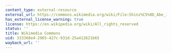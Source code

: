 ```yaml
---
content_type: external-resource
external_url: https://commons.wikimedia.org/wiki/File:Shinz%C5%8D_Abe_in_Brussels.jpeg
has_external_license_warning: true
license: https://en.wikipedia.org/wiki/All_rights_reserved
status: ''
title: Wikimedia Commons
uid: 333368e4-2965-427c-931d-25a412621b65
wayback_url: ''
---
```

